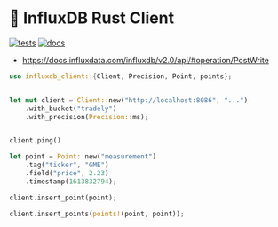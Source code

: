 # 🦀 InfluxDB Rust Client

[![tests](https://github.com/Andorr/influxdb-client-rs/actions/workflows/test.yml/badge.svg)](https://github.com/Andorr/influxdb-client-rs/actions/workflows/test.yml)
[![docs](https://img.shields.io/badge/docs-0.1.0-orange)](https://andorr.github.io/influxdb-client-rs/influxdb_client_rs/index.html)

* https://docs.influxdata.com/influxdb/v2.0/api/#operation/PostWrite


```rust
use influxdb_client::{Client, Precision, Point, points};


let mut client = Client::new("http://localhost:8086", "...")
    .with_bucket("tradely")
    .with_precision(Precision::ms);


client.ping()

let point = Point::new("measurement")
    .tag("ticker", "GME")
    .field("price", 2.23)
    .timestamp(1613832794);

client.insert_point(point);

client.insert_points(points!(point, point));

```